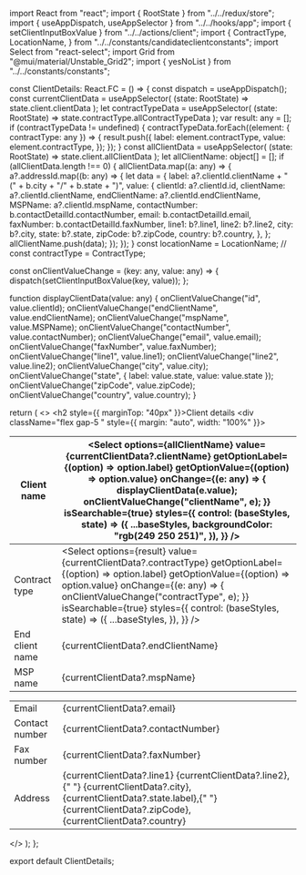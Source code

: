 import React from "react";
import { RootState } from "../../redux/store";
import { useAppDispatch, useAppSelector } from "../../hooks/app";
import { setClientInputBoxValue } from "../../actions/client";
import {
  ContractType,
  LocationName,
} from "../../constants/candidateclientconstants";
import Select from "react-select";
import Grid from "@mui/material/Unstable_Grid2";
import { yesNoList } from "../../constants/constants";

const ClientDetails: React.FC = () => {
  const dispatch = useAppDispatch();
  const currentClientData = useAppSelector(
    (state: RootState) => state.client.clientData
  );
  let contractTypeData = useAppSelector(
    (state: RootState) => state.contractType.allContractTypeData
  );
  var result: any = [];
  if (contractTypeData != undefined) {
    contractTypeData.forEach((element: { contractType: any }) => {
      result.push({
        label: element.contractType,
        value: element.contractType,
      });
    });
  }
  const allClientData = useAppSelector(
    (state: RootState) => state.client.allClientData
  );
  let allClientName: object[] = [];
  if (allClientData.length !== 0) {
    allClientData.map((a: any) => {
      a?.addressId.map((b: any) => {
        let data = {
          label: a?.clientId.clientName + " (" + b.city + "/" + b.state + ")",
          value: {
            clientId: a?.clientId.id,
            clientName: a?.clientId.clientName,
            endClientName: a?.clientId.endClientName,
            MSPName: a?.clientId.mspName,
            contactNumber: b.contactDetailId.contactNumber,
            email: b.contactDetailId.email,
            faxNumber: b.contactDetailId.faxNumber,
            line1: b?.line1,
            line2: b?.line2,
            city: b?.city,
            state: b?.state,
            zipCode: b?.zipCode,
            country: b?.country,
          },
        };
        allClientName.push(data);
      });
    });
  }
  const locationName = LocationName;
  // const contractType = ContractType;

  const onClientValueChange = (key: any, value: any) => {
    dispatch(setClientInputBoxValue(key, value));
  };

  function displayClientData(value: any) {
    onClientValueChange("id", value.clientId);
    onClientValueChange("endClientName", value.endClientName);
    onClientValueChange("mspName", value.MSPName);
    onClientValueChange("contactNumber", value.contactNumber);
    onClientValueChange("email", value.email);
    onClientValueChange("faxNumber", value.faxNumber);
    onClientValueChange("line1", value.line1);
    onClientValueChange("line2", value.line2);
    onClientValueChange("city", value.city);
    onClientValueChange("state", { label: value.state, value: value.state });
    onClientValueChange("zipCode", value.zipCode);
    onClientValueChange("country", value.country);
  }

  return (
    <>
      <Grid xs={12} md={12}>
        <h2 style={{ marginTop: "40px" }}>Client details</h2>
      </Grid>
      <div className="flex gap-5 " style={{ margin: "auto", width: "100%" }}>
        <div className="relative w-[100%] mt-10 border border-solid">
          <table className="w-full text-sm text-left text-gray-500 dark:text-gray-400">
            <thead className="text-xs text-gray-700 uppercase bg-gray-50 dark:bg-gray-700 dark:text-gray-400">
              <tr>
                <th scope="col" className="px-6 py-6">
                  <span>Client name</span>
                </th>
                <th scope="col" className="px-6 py-0">
                  <Select
                    options={allClientName}
                    value={currentClientData?.clientName}
                    getOptionLabel={(option) => option.label}
                    getOptionValue={(option) => option.value}
                    onChange={(e: any) => {
                      displayClientData(e.value);
                      onClientValueChange("clientName", e);
                    }}
                    isSearchable={true}
                    styles={{
                      control: (baseStyles, state) => ({
                        ...baseStyles,
                        backgroundColor: "rgb(249 250 251)",
                      }),
                    }}
                  />
                </th>
              </tr>
            </thead>
            <tbody>
              <tr className="bg-white border-b dark:bg-gray-800 dark:border-gray-700">
                <td className="px-6 py-4">
                  <span>Contract type</span>
                </td>
                <td className="px-6 py-0">
                  <Select
                    options={result}
                    value={currentClientData?.contractType}
                    getOptionLabel={(option) => option.label}
                    getOptionValue={(option) => option.value}
                    onChange={(e: any) => {
                      onClientValueChange("contractType", e);
                    }}
                    isSearchable={true}
                    styles={{
                      control: (baseStyles, state) => ({
                        ...baseStyles,
                      }),
                    }}
                  />
                </td>
              </tr>
              <tr className="bg-white border-b dark:bg-gray-800 dark:border-gray-700">
                <td className="px-6 py-4">End client name</td>
                <td className="px-6 py-4">
                  {currentClientData?.endClientName}
                </td>
              </tr>
              <tr className="bg-white  dark:bg-gray-800 dark:border-gray-700">
                <td className="px-6 py-4">MSP name</td>
                <td className="px-6 py-4">{currentClientData?.mspName}</td>
              </tr>
            </tbody>
          </table>
        </div>
        <div className="relative w-[100%] mt-10 border border-solid">
          <table className="w-full text-sm text-left text-gray-500 dark:text-gray-400">
            <thead className="text-xs text-gray-700 uppercase bg-gray-50 dark:bg-gray-700 dark:text-gray-400"></thead>
            <tbody>
              <tr className="bg-white border-b dark:bg-gray-800 dark:border-gray-700"></tr>
              <tr className="bg-white border-b dark:bg-gray-800 dark:border-gray-700">
                <td className="px-6 py-4">Email</td>
                <td className="px-6 py-4">{currentClientData?.email}</td>
              </tr>
              <tr className="bg-white border-b dark:bg-gray-800 dark:border-gray-700">
                <td className="px-6 py-4">Contact number</td>
                <td className="px-6 py-4">
                  {currentClientData?.contactNumber}
                </td>
              </tr>
              <tr className="bg-white border-b dark:bg-gray-800 dark:border-gray-700">
                <td className="px-6 py-4">Fax number</td>
                <td className="px-6 py-4">{currentClientData?.faxNumber}</td>
              </tr>
              <tr className="bg-white  dark:bg-gray-800 dark:border-gray-700">
                <td className="px-6 py-4">Address</td>
                <td className="px-6 py-4">
                  {currentClientData?.line1} {currentClientData?.line2},{" "}
                  {currentClientData?.city}, {currentClientData?.state.label},{" "}
                  {currentClientData?.zipCode}, {currentClientData?.country}
                </td>
              </tr>
            </tbody>
          </table>
        </div>
      </div>
    </>
  );
};

export default ClientDetails;
